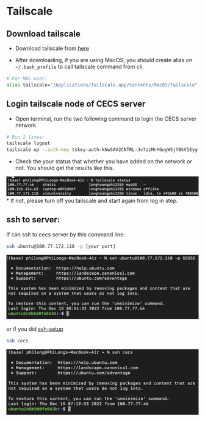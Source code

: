 # Tailscale

## Download tailscale
* Download tailscale from [here](https://tailscale.com)

* After downloading, if you are using MacOS, you should create alias on ```~/.bash_profile``` to call tailscale command from cli.
```bash
# For MAC user:
alias tailscale="/Applications/Tailscale.app/Contents/MacOS/Tailscale"
```

## Login tailscale node of CECS server
* Open terminal, run the two following command to login the CECS server network
```bash
# Run 2 lines:
tailscale logout
tailscale up --auth-key tskey-auth-kNwSAV2CNTRL-Jv7zzMnYGugWSjfBkV1EygfL3Q2WTGLce
```
* Check the your status that whether you have added on the network or not. You should get the results like this.
<img width="778" alt="image" src="https://github.com/longhoangphi225/VinUni-Server-CECS/blob/main/.github/images/Screen%20Shot%202022-12-15%20at%2016.20.22.png">
* If not, please turn off you tailscale and start again from log in step.

## ssh to server:
If can ssh to cecs server by this command line:
```bash
ssh ubuntu@100.77.172.118 -p [your port]
```
<img width="778" alt="image" src="https://github.com/longhoangphi225/VinUni-Server-CECS/blob/main/.github/images/Screen%20Shot%202022-12-15%20at%2015.55.32.png">

or if you did [ssh-setup](https://github.com/longhoangphi225/VinUni-Server-CECS/tree/main/ssh-setup)
```bash
ssh cecs
```
<img width="778" alt="image" src="https://github.com/longhoangphi225/VinUni-Server-CECS/blob/main/.github/images/Screen%20Shot%202022-12-15%20at%2015.54.24.png">
